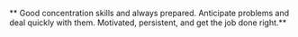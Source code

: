 ** Good concentration skills and always prepared. Anticipate problems and deal quickly with them. Motivated, persistent, and get the job done right.**
